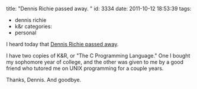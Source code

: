 title: "Dennis Richie passed away. "
id: 3334
date: 2011-10-12 18:53:39
tags: 
- dennis richie
- k&amp;r
categories: 
- personal

I heard today that [Dennis Richie passed away](https://plus.google.com/u/0/101960720994009339267/posts/ENuEDDYfvKP). 

I have two copies of K&R, or "The C Programming Language." One I bought my sophomore year of college, and the other was given to me by a good friend who tutored me on UNIX programming for a couple years.

Thanks, Dennis.  And goodbye.
